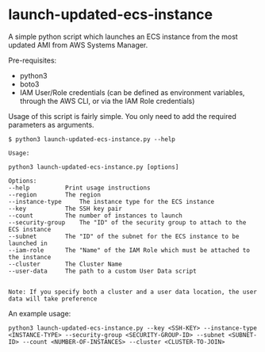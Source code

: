 # launch-updated-ecs-instance
A simple python script which launches an ECS instance from the most updated AMI from AWS Systems Manager.

Pre-requisites:
  - python3
  - boto3
  - IAM User/Role credentials (can be defined as environment variables, through the AWS CLI, or via the IAM Role credentials)
  
 
 Usage of this script is fairly simple. You only need to add the required parameters as arguments.
 
 ```
 $ python3 launch-updated-ecs-instance.py --help
 
Usage:

python3 launch-updated-ecs-instance.py [options]

Options:
--help			Print usage instructions
--region		The region
--instance-type		The instance type for the ECS instance
--key			The SSH key pair
--count			The number of instances to launch
--security-group	The "ID" of the security group to attach to the ECS instance
--subnet		The "ID" of the subnet for the ECS instance to be launched in
--iam-role		The "Name" of the IAM Role which must be attached to the instance
--cluster		The Cluster Name
--user-data		The path to a custom User Data script


Note: If you specify both a cluster and a user data location, the user data will take preference
```

An example usage:
```
python3 launch-updated-ecs-instance.py --key <SSH-KEY> --instance-type <INSTANCE-TYPE> --security-group <SECURITY-GROUP-ID> --subnet <SUBNET-ID> --count <NUMBER-OF-INSTANCES> --cluster <CLUSTER-TO-JOIN>
```

